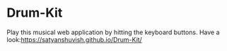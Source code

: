 # Drum-Kit
Play this musical web application by hitting the keyboard buttons.
Have a look:https://satyanshuvish.github.io/Drum-Kit/
